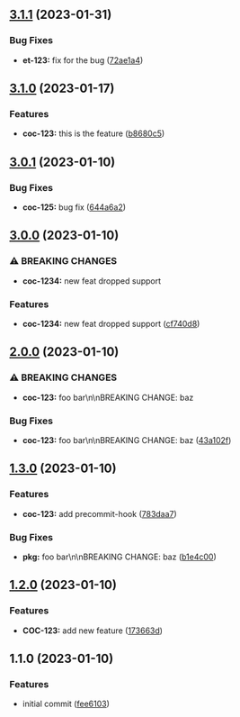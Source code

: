

## [3.1.1](https://github.com/Sdavletshina/release-it-demo/compare/3.1.0...3.1.1) (2023-01-31)


### Bug Fixes

* **et-123:** fix for the bug ([72ae1a4](https://github.com/Sdavletshina/release-it-demo/commit/72ae1a4b002dd923a18f257c338c5961c616fb24))

## [3.1.0](https://github.com/Sdavletshina/release-it-demo/compare/3.0.1...3.1.0) (2023-01-17)


### Features

* **coc-123:** this is the feature ([b8680c5](https://github.com/Sdavletshina/release-it-demo/commit/b8680c5b1c0ffdda4f51812979d527396aaa9f77))

## [3.0.1](https://github.com/Sdavletshina/release-it-demo/compare/3.0.0...3.0.1) (2023-01-10)


### Bug Fixes

* **coc-125:** bug fix ([644a6a2](https://github.com/Sdavletshina/release-it-demo/commit/644a6a2700288f5e0a55047e20e34a9ecd4ef80d))

## [3.0.0](https://github.com/Sdavletshina/release-it-demo/compare/2.0.0...3.0.0) (2023-01-10)


### ⚠ BREAKING CHANGES

* **coc-1234:** new feat dropped support

### Features

* **coc-1234:** new feat dropped support ([cf740d8](https://github.com/Sdavletshina/release-it-demo/commit/cf740d8c0f7239aaa2a96a618fd67dff84fb1952))

## [2.0.0](https://github.com/Sdavletshina/release-it-demo/compare/1.3.0...2.0.0) (2023-01-10)


### ⚠ BREAKING CHANGES

* **coc-123:** foo bar\n\nBREAKING CHANGE: baz

### Bug Fixes

* **coc-123:** foo bar\n\nBREAKING CHANGE: baz ([43a102f](https://github.com/Sdavletshina/release-it-demo/commit/43a102f6efc60b3693989c04e2af0fffa8d0b0a3))

## [1.3.0](https://github.com/Sdavletshina/release-it-demo/compare/1.2.0...1.3.0) (2023-01-10)


### Features

* **coc-123:** add precommit-hook ([783daa7](https://github.com/Sdavletshina/release-it-demo/commit/783daa7a46eee574db17757b0fb8a52e846f8609))


### Bug Fixes

* **pkg:** foo bar\n\nBREAKING CHANGE: baz ([b1e4c00](https://github.com/Sdavletshina/release-it-demo/commit/b1e4c0085df2fa2d36f4953b89421074cbb6640e))

## [1.2.0](https://github.com/Sdavletshina/release-it-demo/compare/1.1.0...1.2.0) (2023-01-10)


### Features

* **COC-123:** add new feature ([173663d](https://github.com/Sdavletshina/release-it-demo/commit/173663ddd8c85269232d8a6562b9b8753e998760))

## 1.1.0 (2023-01-10)


### Features

* initial commit ([fee6103](https://github.com/Sdavletshina/release-it-demo/commit/fee610376b9cb49b044384aa93e2995e77d3e09f))